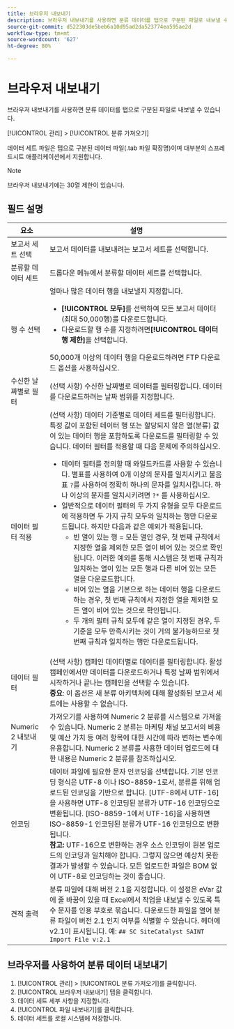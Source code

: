 ```yaml
---
title: 브라우저 내보내기
description: 브라우저 내보내기를 사용하면 분류 데이터를 탭으로 구분된 파일로 내보낼 수 있습니다.
source-git-commit: d522303de5beb6a10d95ad2da523774ea595ae2d
workflow-type: tm+mt
source-wordcount: '627'
ht-degree: 80%

---
```



# 브라우저 내보내기

브라우저 내보내기를 사용하면 분류 데이터를 탭으로 구분된 파일로 내보낼 수 있습니다.

[!UICONTROL 관리] > [!UICONTROL 분류 가져오기]

데이터 세트 파일은 탭으로 구분된 데이터 파일(.tab 파일 확장명)이며 대부분의 스프레드시트 애플리케이션에서 지원합니다.

>[!NOTE]
>브라우저 내보내기에는 30열 제한이 있습니다.

## 필드 설명

| 요소 | 설명 |
| --- | --- |
| 보고서 세트 선택 | 보고서 데이터를 내보내려는 보고서 세트를 선택합니다. |
| 분류할 데이터 세트 | 드롭다운 메뉴에서 분류할 데이터 세트를 선택합니다. |
| 행 수 선택 | 얼마나 많은 데이터 행을 내보낼지 지정합니다.<ul><li>**[!UICONTROL 모두]**&#x200B;를 선택하여 모든 보고서 데이터(최대 50,000행)를 다운로드합니다. </li><li>다운로드할 행 수를 지정하려면&#x200B;**[!UICONTROL 데이터 행 제한]**&#x200B;을 선택합니다.</li></ul>50,000개 이상의 데이터 행을 다운로드하려면 FTP 다운로드 옵션을 사용하십시오. |
| 수신한 날짜별로 필터 | (선택 사항) 수신한 날짜별로 데이터를 필터링합니다. 데이터를 다운로드하려는 날짜 범위를 지정합니다. |
| 데이터 필터 적용 | (선택 사항) 데이터 기준별로 데이터 세트를 필터링합니다. 특정 값이 포함된 데이터 행 또는 할당되지 않은 열(분류) 값이 있는 데이터 행을 포함하도록 다운로드를 필터링할 수 있습니다. 데이터 필터를 적용할 때 다음 문제에 주의하십시오.<ul><li>데이터 필터를 정의할 때 와일드카드를 사용할 수 있습니다. 별표를 사용하여 0개 이상의 문자를 일치시키고 물음표 `?`를 사용하여 정확히 하나의 문자를 일치시킵니다. 하나 이상의 문자를 일치시키려면 `?*` 를 사용하십시오.</li><li>일반적으로 데이터 필터의 두 가지 유형을 모두 다운로드에 적용하면 두 가지 규칙 모두와 일치하는 행만 다운로드됩니다. 하지만 다음과 같은 예외가 적용됩니다.<ul><li>빈 열이 있는 행 = 모든 열인 경우, 첫 번째 규칙에서 지정한 열을 제외한 모든 열이 비어 있는 것으로 확인됩니다. 이러한 예외를 통해 시스템은 첫 번째 규칙과 일치하는 열이 있는 모든 행과 다른 비어 있는 모든 열을 다운로드합니다.</li><li>비어 있는 열을 기본으로 하는 데이터 행을 다운로드하는 경우, 첫 번째 규칙에서 지정한 열을 제외한 모든 열이 비어 있는 것으로 확인됩니다.</li><li>두 개의 필터 규칙 모두에 같은 열이 지정된 경우, 두 기준을 모두 만족시키는 것이 거의 불가능하므로 첫 번째 규칙과 일치하는 행만 다운로드됩니다.</li></ul></ul> |
| 데이터 필터 | (선택 사항) 캠페인 데이터별로 데이터를 필터링합니다. 활성 캠페인에서만 데이터를 다운로드하거나 특정 날짜 범위에서 시작하거나 끝나는 캠페인을 선택할 수 있습니다.<br>**중요**: 이 옵션은 새 분류 아키텍처에 대해 활성화된 보고서 세트에는 사용할 수 없습니다. |
| Numeric 2 내보내기 | 가져오기를 사용하여 Numeric 2 분류를 시스템으로 가져올 수 있습니다. Numeric 2 분류는 마케팅 채널 보고서의 비용 및 예산 가치 등 여러 항목에 대한 시간에 따라 변하는 변수에 유용합니다. Numeric 2 분류를 사용한 데이터 업로드에 대한 내용은 Numeric 2 분류를 참조하십시오. |
| 인코딩 | 데이터 파일에 필요한 문자 인코딩을 선택합니다. 기본 인코딩 형식은 UTF-8 이나 ISO-8859-1로서, 분류를 위해 업로드된 인코딩을 기반으로 합니다. [UTF-8에서 UTF-16]을 사용하면 UTF-8 인코딩된 분류가 UTF-16 인코딩으로 변환됩니다. [ISO-8859-1에서 UTF-16]을 사용하면 ISO-8859-1 인코딩된 분류가 UTF-16 인코딩으로 변환됩니다.<br>**참고:** UTF-16으로 변환하는 경우 소스 인코딩이 원본 업로드의 인코딩과 일치해야 합니다. 그렇지 않으면 예상치 못한 결과가 발생할 수 있습니다. 모든 업로드한 파일은 BOM 없이 UTF-8로 인코딩하는 것이 좋습니다. |
| 견적 출력 | 분류 파일에 대해 버전 2.1을 지정합니다. 이 설정은 eVar 값에 줄 바꿈이 있을 때 Excel에서 작업을 내보낼 수 있도록 특수 문자를 인용 부호로 묶습니다. 다운로드한 파일을 열어 분류 파일이 버전 2.1 인지 여부를 식별할 수 있습니다. 헤더에 v2.1이 표시됩니다. 예: `## SC SiteCatalyst SAINT Import File v:2.1` |

## 브라우저를 사용하여 분류 데이터 내보내기

1. [!UICONTROL 관리] > [!UICONTROL 분류 가져오기]를 클릭합니다.
1. [!UICONTROL 브라우저 내보내기] 탭을 클릭합니다.
1. 데이터 세트 세부 사항을 지정합니다.
1. [!UICONTROL 파일 내보내기]를 클릭합니다.
1. 데이터 세트를 로컬 시스템에 저장합니다.
